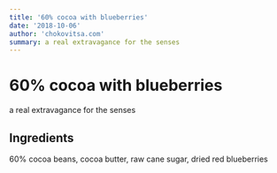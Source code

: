 ```yaml
---
title: '60% cocoa with blueberries'
date: '2018-10-06'
author: 'chokovitsa.com'
summary: a real extravagance for the senses
---
```


# 60% cocoa with blueberries

a real extravagance for the senses

## Ingredients

60% cocoa beans, cocoa butter, raw cane sugar, dried red blueberries
